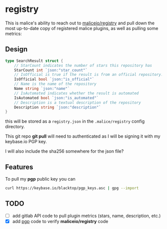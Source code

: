 registry
========

This is malice's ability to reach out to [maliceio/registry](https://github.com/maliceio/registry) and pull down the most up-to-date copy of registered malice plugins, as well as pulling some metrics:


Design
------

```go
type SearchResult struct {
    // StarCount indicates the number of stars this repository has
    StarCount int `json:"star_count"`
    // IsOfficial is true if the result is from an official repository.
    IsOfficial bool `json:"is_official"`
    // Name is the name of the repository
    Name string `json:"name"`
    // IsAutomated indicates whether the result is automated
    IsAutomated bool `json:"is_automated"`
    // Description is a textual description of the repository
    Description string `json:"description"`
}
```

this will be stored as a `registry.json` in the `.malice/registry` config directory.

This git repo **git pull** will need to authenticated as I will be signing it with my keybase.io PGP key.

I will also include the sha256 somewhere for the json file?

Features
--------

To pull my **pgp** public key you can

```sh
curl https://keybase.io/blacktop/pgp_keys.asc | gpg --import
```


TODO
----

- [ ] add gitlab API code to pull plugin metrics (stars, name, description, etc.)
- [x] add [pgp](https://godoc.org/golang.org/x/crypto/openpgp) code to verify **maliceio/registry** code